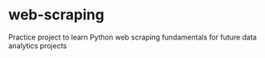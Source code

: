 # web-scraping
Practice project to learn Python web scraping fundamentals for future data analytics projects
